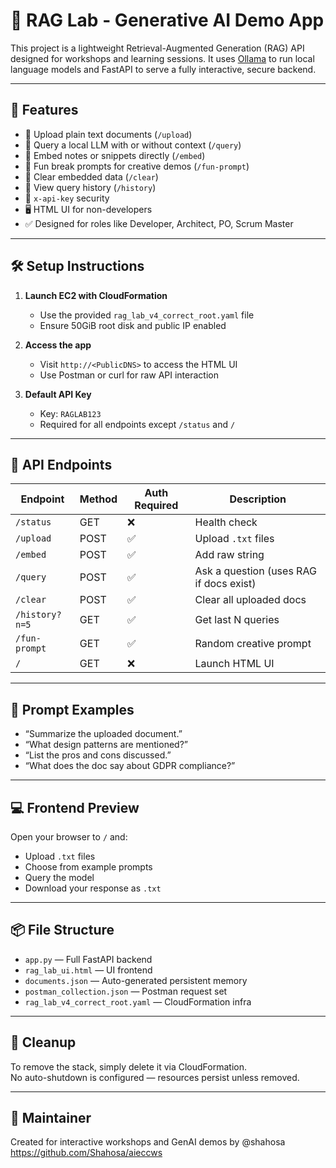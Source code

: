 # 🧠 RAG Lab - Generative AI Demo App

This project is a lightweight Retrieval-Augmented Generation (RAG) API designed for workshops and learning sessions. It uses [Ollama](https://ollama.com/) to run local language models and FastAPI to serve a fully interactive, secure backend.

---

## 🚀 Features

- 📄 Upload plain text documents (`/upload`)
- 🧠 Query a local LLM with or without context (`/query`)
- 💬 Embed notes or snippets directly (`/embed`)
- 📜 Fun break prompts for creative demos (`/fun-prompt`)
- 🧹 Clear embedded data (`/clear`)
- 🧾 View query history (`/history`)
- 🔐 `x-api-key` security
- 🖥 HTML UI for non-developers
- ✅ Designed for roles like Developer, Architect, PO, Scrum Master

---

## 🛠 Setup Instructions

1. **Launch EC2 with CloudFormation**
   - Use the provided `rag_lab_v4_correct_root.yaml` file
   - Ensure 50GiB root disk and public IP enabled

2. **Access the app**
   - Visit `http://<PublicDNS>` to access the HTML UI
   - Use Postman or curl for raw API interaction

3. **Default API Key**
   - Key: `RAGLAB123`
   - Required for all endpoints except `/status` and `/`

---

## 🔧 API Endpoints

| Endpoint       | Method | Auth Required | Description |
|----------------|--------|----------------|-------------|
| `/status`      | GET    | ❌             | Health check |
| `/upload`      | POST   | ✅             | Upload `.txt` files |
| `/embed`       | POST   | ✅             | Add raw string |
| `/query`       | POST   | ✅             | Ask a question (uses RAG if docs exist) |
| `/clear`       | POST   | ✅             | Clear all uploaded docs |
| `/history?n=5` | GET    | ✅             | Get last N queries |
| `/fun-prompt`  | GET    | ✅             | Random creative prompt |
| `/`            | GET    | ❌             | Launch HTML UI |

---

## 🧪 Prompt Examples

- “Summarize the uploaded document.”
- “What design patterns are mentioned?”
- “List the pros and cons discussed.”
- “What does the doc say about GDPR compliance?”

---

## 💻 Frontend Preview

Open your browser to `/` and:
- Upload `.txt` files
- Choose from example prompts
- Query the model
- Download your response as `.txt`

---

## 📦 File Structure

- `app.py` — Full FastAPI backend
- `rag_lab_ui.html` — UI frontend
- `documents.json` — Auto-generated persistent memory
- `postman_collection.json` — Postman request set
- `rag_lab_v4_correct_root.yaml` — CloudFormation infra

---

## 🧼 Cleanup

To remove the stack, simply delete it via CloudFormation.  
No auto-shutdown is configured — resources persist unless removed.

---

## 👋 Maintainer

Created for interactive workshops and GenAI demos by @shahosa  
https://github.com/Shahosa/aieccws